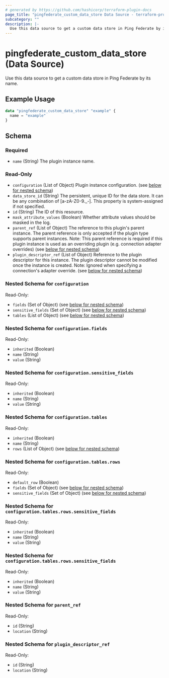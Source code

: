 ```yaml
---
# generated by https://github.com/hashicorp/terraform-plugin-docs
page_title: "pingfederate_custom_data_store Data Source - terraform-provider-pingfederate"
subcategory: ""
description: |-
  Use this data source to get a custom data store in Ping Federate by its name.
---
```


# pingfederate_custom_data_store (Data Source)

Use this data source to get a custom data store in Ping Federate by its name.

## Example Usage

```terraform
data "pingfederate_custom_data_store" "example" {
  name = "example"
}
```

<!-- schema generated by tfplugindocs -->
## Schema

### Required

- `name` (String) The plugin instance name.

### Read-Only

- `configuration` (List of Object) Plugin instance configuration. (see [below for nested schema](#nestedatt--configuration))
- `data_store_id` (String) The persistent, unique ID for the data store. It can be any combination of [a-zA-Z0-9._-]. This property is system-assigned if not specified.
- `id` (String) The ID of this resource.
- `mask_attribute_values` (Boolean) Whether attribute values should be masked in the log.
- `parent_ref` (List of Object) The reference to this plugin's parent instance. The parent reference is only accepted if the plugin type supports parent instances.
Note: This parent reference is required if this plugin instance is used as an overriding plugin (e.g. connection adapter overrides) (see [below for nested schema](#nestedatt--parent_ref))
- `plugin_descriptor_ref` (List of Object) Reference to the plugin descriptor for this instance. The plugin descriptor cannot be modified once the instance is created.
Note: Ignored when specifying a connection's adapter override. (see [below for nested schema](#nestedatt--plugin_descriptor_ref))

<a id="nestedatt--configuration"></a>
### Nested Schema for `configuration`

Read-Only:

- `fields` (Set of Object) (see [below for nested schema](#nestedobjatt--configuration--fields))
- `sensitive_fields` (Set of Object) (see [below for nested schema](#nestedobjatt--configuration--sensitive_fields))
- `tables` (List of Object) (see [below for nested schema](#nestedobjatt--configuration--tables))

<a id="nestedobjatt--configuration--fields"></a>
### Nested Schema for `configuration.fields`

Read-Only:

- `inherited` (Boolean)
- `name` (String)
- `value` (String)


<a id="nestedobjatt--configuration--sensitive_fields"></a>
### Nested Schema for `configuration.sensitive_fields`

Read-Only:

- `inherited` (Boolean)
- `name` (String)
- `value` (String)


<a id="nestedobjatt--configuration--tables"></a>
### Nested Schema for `configuration.tables`

Read-Only:

- `inherited` (Boolean)
- `name` (String)
- `rows` (List of Object) (see [below for nested schema](#nestedobjatt--configuration--tables--rows))

<a id="nestedobjatt--configuration--tables--rows"></a>
### Nested Schema for `configuration.tables.rows`

Read-Only:

- `default_row` (Boolean)
- `fields` (Set of Object) (see [below for nested schema](#nestedobjatt--configuration--tables--rows--fields))
- `sensitive_fields` (Set of Object) (see [below for nested schema](#nestedobjatt--configuration--tables--rows--sensitive_fields))

<a id="nestedobjatt--configuration--tables--rows--fields"></a>
### Nested Schema for `configuration.tables.rows.sensitive_fields`

Read-Only:

- `inherited` (Boolean)
- `name` (String)
- `value` (String)


<a id="nestedobjatt--configuration--tables--rows--sensitive_fields"></a>
### Nested Schema for `configuration.tables.rows.sensitive_fields`

Read-Only:

- `inherited` (Boolean)
- `name` (String)
- `value` (String)





<a id="nestedatt--parent_ref"></a>
### Nested Schema for `parent_ref`

Read-Only:

- `id` (String)
- `location` (String)


<a id="nestedatt--plugin_descriptor_ref"></a>
### Nested Schema for `plugin_descriptor_ref`

Read-Only:

- `id` (String)
- `location` (String)
